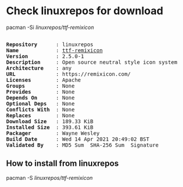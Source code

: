 # Check linuxrepos for download

pacman -Si *linuxrepos/ttf-remixicon*

<div class="highlight"><pre class="highlight"><text>
<b>Repository</b>      : linuxrepos
<b>Name</b>            : <a href="../../x86_64/ttf-remixicon-2.5.0-1-any.pkg.tar.zst">ttf-remixicon</a>
<b>Version</b>         : 2.5.0-1
<b>Description</b>     : Open source neutral style icon system
<b>Architecture</b>    : any
<b>URL</b>             : https://remixicon.com/
<b>Licenses</b>        : Apache
<b>Groups</b>          : None
<b>Provides</b>        : None
<b>Depends On</b>      : None
<b>Optional Deps</b>   : None
<b>Conflicts With</b>  : None
<b>Replaces</b>        : None
<b>Download Size</b>   : 189.33 KiB
<b>Installed Size</b>  : 393.61 KiB
<b>Packager</b>        : Wayne Wesley <wayne6324@gmail.com>
<b>Build Date</b>      : Wed 14 Apr 2021 20:49:02 BST
<b>Validated By</b>    : MD5 Sum  SHA-256 Sum  Signature
</text></pre></div>

## How to install from linuxrepos

pacman -S *linuxrepos/ttf-remixicon*
